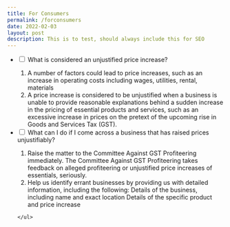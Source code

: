 ```yaml
---
title: For Consumers
permalink: /forconsumers
date: 2022-02-03
layout: post
description: This is to test, should always include this for SEO
---
```

<ul class="jekyllcodex_accordion">
 <li>
    <input type="checkbox" id="accordion4">
    <label for="accordion4">What is considered an unjustified price increase?</label>
    <div>
      <ol>
        <li>A number of factors could lead to price increases, such as an increase in operating costs including wages, utilities, rental, materials</li>
        <li>A price increase is considered to be unjustified when a business is unable to provide reasonable explanations behind a sudden increase in the pricing of essential products and services, such as an excessive increase in prices on the pretext of the upcoming rise in Goods and Services Tax (GST).</li>
      </ol>
    </div>
	</li>


 <li>
    <input type="checkbox" id="accordion4">
    <label for="accordion4">What can I do if I come across a business that has raised prices unjustifiably?</label>
    <div>
      <ol>
        <li>Raise the matter to the Committee Against GST Profiteering immediately. The Committee Against GST Profiteering takes feedback on alleged profiteering or unjustified price increases of  essentials, seriously. </li>
						<li>Help us identify errant businesses by providing us with detailed information, including the following:
		Details of the business, including name and exact location
		Details of the specific product and price increase
				</li>
      </ol>
    </div>
  </li>
	
	</ul>